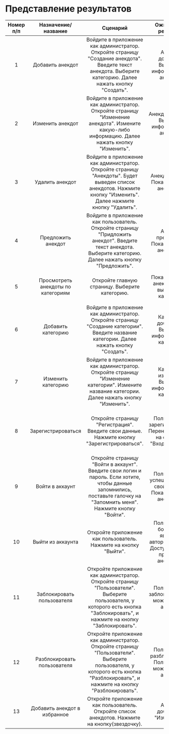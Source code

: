 # Представление результатов

| Номер п/п | Назначение/название | Сценарий | Ожидаемый результат | Фактический результат | Оценка | 
| :------: | :------: | :------: | :------: | :------: | :------: |
| 1 | Добавить анекдот | Войдите в приложение как администратор. Откройте страницу "Создание анекдота". Введите текст анекдота. Выберите категорию. Далее нажать кнопку "Создать". | Анекдот добавлен. Выведена информации об анекдоте | Анекдот был добавлен. Информация была выведена в таблице. | Задание успешно выполнено  |
| 2 | Изменить анекдот | Войдите в приложение как администратор. Откройте страницу "Изменение анекдота". Измените какую-либо информацию. Далее нажать кнопку "Изменить". | Анекдот изменен. Выведена информации об анекдоте | Анекдот был изменен. Информация была выведена в таблице. | Задание успешно выполнено  |
| 3 | Удалить анекдот | Войдите в приложение как администратор. Откройте страницу "Анекдоты". Будет выведен список анекдотов. Нажмите кнопку "Изменить". Далее нажмите кнопку "Удалить". | Анекдот удален. Показан список анекдотов. | Анекдот был удален. Показан список анекдотов. | Задание успешно выполнено |
| 4 | Предложить анекдот | Войдите в приложение как пользователь. Откройте страницу "Придложить анекдот". Введите текст анекдота. Выберите категорию. Далее нажать кнопку "Предложить". | Анекдот предложен. Показан список анекдотов. | Анекдот был предложен. Показан список анекдотов. | Задание успешно выполнено |
| 5 | Просмотреть анекдоты по категориям | Откройте главную страницу. Выберите категорию. | Показан список анекдотов для выбранной категории | Был показан список анекдотов для выбранной категории | Задание успешно выполнено |
| 6 | Добавить категорию | Войдите в приложение как администратор. Откройте страницу "Создание категории". Введите название категории. Далее нажать кнопку "Создать". | Категория добавлена. Выведена информации об категории | Категория была добавлена. Информация была выведена в таблице. | Задание успешно выполнено  |
| 7 | Изменить категорию | Войдите в приложение как администратор. Откройте страницу "Изменение категории". Измените название категории. Далее нажать кнопку "Изменить". | Категория изменена. Выведена информации об категории | Категория была изменена. Информация была выведена в таблице. | Задание успешно выполнено  |
| 8 | Зарегистрироваться | Откройте страницу "Регистрация". Введите свои данные. Нажмите кнопку "Зарегистрироваться". | Пользователь зарегистрирован. Перенаправление на страницу "Вход в аккаунт" | Пользователь был зарегистрирован. Произошло перенаправление на страницу "Вход в аккаунт". | Задание успешно выполнено |
| 9 | Войти в аккаунт | Откройте страницу "Войти в аккаунт". Введите свои логин и пароль. Если хотите, чтобы данные запомнились, поставьте галочку на "Запомнить меня". Нажмите кнопку "Войти". | Пользователь успешно зашел в свой аккаунт. Показан список анекдотов. | Пользователь был успешно авторизован. Список был показан. | Задание успешно выполнено |
| 10 | Выйти из аккаунта | Откройте приложение как пользователь. Нажмите на кнопку "Выйти". | Пользователь больше не является авторизованным. Доступен только просмотр анекдотов. | Пользователь больше не был авторизован. Доступ был получен только просмотру анекдотов. | Задание успешно выполнено |
| 11 | Заблокировать пользователя | Откройте приложение как администратор. Откройте страницу "Пользователи". Выберите пользователя, у которого есть кнопка "Заблокировать", и нажмите на кнопку "Заблокировать". | Пользователь заблокирован. Не может войти в аккаунт. | Пользователь был заблокирован. Нет возможности войти в аккаунт | Задание успешно выполнено |
| 12 | Разблокировать пользователя | Откройте приложение как администратор. Откройте страницу "Пользователи". Выберите пользователя, у которого есть кнопка "Разблокировать", и нажмите на кнопку "Разблокировать". | Пользователь разблокировать. Пользователь может войти в аккаунт. | Пользователь был разблокирован. Появилась возможность войти в аккаунт | Задание успешно выполнено |
| 13 | Добавить анекдот в избранное | Откройте приложение как пользователь. Откройте список анекдотов. Нажмите на кнопку(звездочку). | Анекдот добавлен в "Избранное". | Анекдот был добавлен в "Избранное". | Задание успешно выполнено |
